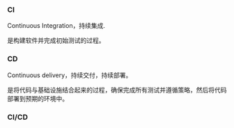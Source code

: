 ### CI

Continuous Integration，持续集成.

是构建软件并完成初始测试的过程。

### CD

Continuous delivery，持续交付，持续部署。

是将代码与基础设施结合起来的过程，确保完成所有测试并遵循策略，然后将代码部署到预期的环境中。

### CI/CD



















